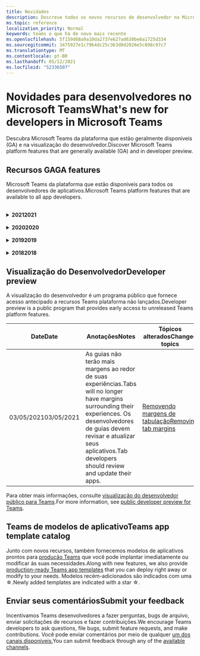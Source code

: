 ```yaml
---
title: Novidades
description: Descreve todos os novos recursos de desenvolvedor no Microsoft Teams
ms.topic: reference
localization_priority: Normal
keywords: teams o que há de novo mais recente
ms.openlocfilehash: 5f159d68a9a10da2737e627ad630be6a1725d334
ms.sourcegitcommit: 3475927e1c7964dc25c363d0d2026e5c898c97c7
ms.translationtype: MT
ms.contentlocale: pt-BR
ms.lasthandoff: 05/12/2021
ms.locfileid: "52336507"
---
```

# <a name="whats-new-for-developers-in-microsoft-teams"></a><span data-ttu-id="2d6ee-104">Novidades para desenvolvedores no Microsoft Teams</span><span class="sxs-lookup"><span data-stu-id="2d6ee-104">What's new for developers in Microsoft Teams</span></span>

<span data-ttu-id="2d6ee-105">Descubra Microsoft Teams da plataforma que estão geralmente disponíveis (GA) e na visualização do desenvolvedor.</span><span class="sxs-lookup"><span data-stu-id="2d6ee-105">Discover Microsoft Teams platform features that are generally available (GA) and in developer preview.</span></span>

## <a name="ga-features"></a><span data-ttu-id="2d6ee-106">Recursos GA</span><span class="sxs-lookup"><span data-stu-id="2d6ee-106">GA features</span></span>

<span data-ttu-id="2d6ee-107">Microsoft Teams da plataforma que estão disponíveis para todos os desenvolvedores de aplicativos.</span><span class="sxs-lookup"><span data-stu-id="2d6ee-107">Microsoft Teams platform features that are available to all app developers.</span></span>

<br>

<details>

<summary><span data-ttu-id="2d6ee-108"><b>2021</b></span><span class="sxs-lookup"><span data-stu-id="2d6ee-108"><b>2021</b></span></span></summary>

| <span data-ttu-id="2d6ee-109">**Date**</span><span class="sxs-lookup"><span data-stu-id="2d6ee-109">**Date**</span></span> | <span data-ttu-id="2d6ee-110">**Anotações**</span><span class="sxs-lookup"><span data-stu-id="2d6ee-110">**Notes**</span></span> | <span data-ttu-id="2d6ee-111">**Tópicos alterados**</span><span class="sxs-lookup"><span data-stu-id="2d6ee-111">**Changed topics**</span></span> |
| -------- | --------- | ------------------ |
|<span data-ttu-id="2d6ee-112">05/10/2021</span><span class="sxs-lookup"><span data-stu-id="2d6ee-112">05/10/2021</span></span>| <span data-ttu-id="2d6ee-113">O manifesto v1.10 é lançado.</span><span class="sxs-lookup"><span data-stu-id="2d6ee-113">Manifest v1.10 is released.</span></span>|[<span data-ttu-id="2d6ee-114">Esquema de manifesto</span><span class="sxs-lookup"><span data-stu-id="2d6ee-114">Manifest schema</span></span>](resources/schema/manifest-schema.md) |
|<span data-ttu-id="2d6ee-115">05/10/2021</span><span class="sxs-lookup"><span data-stu-id="2d6ee-115">05/10/2021</span></span>| <span data-ttu-id="2d6ee-116">Recurso de personalização de aplicativos.</span><span class="sxs-lookup"><span data-stu-id="2d6ee-116">App customization feature.</span></span>| [<span data-ttu-id="2d6ee-117">Projetando seu Microsoft Teams aplicativo</span><span class="sxs-lookup"><span data-stu-id="2d6ee-117">Designing your Microsoft Teams app</span></span>](~/concepts/design/design-teams-app-overview.md#app-customization) |
|<span data-ttu-id="2d6ee-118">05/07/2021</span><span class="sxs-lookup"><span data-stu-id="2d6ee-118">05/07/2021</span></span>| <span data-ttu-id="2d6ee-119">Links profundos para chamadas de áudio e vídeo no chat.</span><span class="sxs-lookup"><span data-stu-id="2d6ee-119">Deep links for audio and video calls in chat.</span></span> |[<span data-ttu-id="2d6ee-120">Links profundos</span><span class="sxs-lookup"><span data-stu-id="2d6ee-120">Deep links</span></span>](concepts/build-and-test/deep-links.md#deep-linking-to-an-audio-or-audio-video-call) |
|<span data-ttu-id="2d6ee-121">04/30/2021</span><span class="sxs-lookup"><span data-stu-id="2d6ee-121">04/30/2021</span></span>|<span data-ttu-id="2d6ee-122">Novas diretrizes sobre como publicar aplicativos no Teams store.</span><span class="sxs-lookup"><span data-stu-id="2d6ee-122">New guidance on how to publish apps to the Teams store.</span></span>|<span data-ttu-id="2d6ee-123">[Publique seu aplicativo no Teams,](concepts/deploy-and-publish/appsource/publish.md)Teams [de validação da loja](concepts/deploy-and-publish/appsource/prepare/teams-store-validation-guidelines.md)</span><span class="sxs-lookup"><span data-stu-id="2d6ee-123">[Publish your app to the Teams store](concepts/deploy-and-publish/appsource/publish.md), [Teams store validation guidelines](concepts/deploy-and-publish/appsource/prepare/teams-store-validation-guidelines.md)</span></span> |
|<span data-ttu-id="2d6ee-124">04/29/2021</span><span class="sxs-lookup"><span data-stu-id="2d6ee-124">04/29/2021</span></span> | <span data-ttu-id="2d6ee-125">Novo: Ações universais para cartões adaptáveis.</span><span class="sxs-lookup"><span data-stu-id="2d6ee-125">New: Universal Actions for Adaptive Cards.</span></span> | [<span data-ttu-id="2d6ee-126">Ações Universais para Cartões Adaptáveis</span><span class="sxs-lookup"><span data-stu-id="2d6ee-126">Universal Actions for Adaptive Cards</span></span>](task-modules-and-cards/cards/universal-actions-for-adaptive-cards/overview.md) |
|<span data-ttu-id="2d6ee-127">03/18/2021</span><span class="sxs-lookup"><span data-stu-id="2d6ee-127">03/18/2021</span></span>|<span data-ttu-id="2d6ee-128">Aviso: atualize para a versão 4.10 ou acima do SDK da Estrutura de Bots, conforme começamos com o processo de deprecação para `TeamsInfo.getMembers` e `TeamsInfo.GetMembersAsync` .</span><span class="sxs-lookup"><span data-stu-id="2d6ee-128">Notice: Update to version 4.10 or above of the Bot Framework SDK, as we've started with the deprecation process for `TeamsInfo.getMembers` and `TeamsInfo.GetMembersAsync`.</span></span> | [<span data-ttu-id="2d6ee-129">Alterações na API de bot para membros da Equipe/Chat</span><span class="sxs-lookup"><span data-stu-id="2d6ee-129">Bot API Changes for Team/Chat Members</span></span>](resources/team-chat-member-api-changes.md) |
|<span data-ttu-id="2d6ee-130">03/05/2021</span><span class="sxs-lookup"><span data-stu-id="2d6ee-130">03/05/2021</span></span>|<span data-ttu-id="2d6ee-131">Aviso: as guias não terão mais margens ao redor de suas experiências.</span><span class="sxs-lookup"><span data-stu-id="2d6ee-131">Notice: Tabs will no longer have margins surrounding their experiences.</span></span> <span data-ttu-id="2d6ee-132">Os desenvolvedores de guias devem revisar e atualizar seus aplicativos.</span><span class="sxs-lookup"><span data-stu-id="2d6ee-132">Tab developers should review and update their apps.</span></span> | [<span data-ttu-id="2d6ee-133">Removendo margens de tabulação</span><span class="sxs-lookup"><span data-stu-id="2d6ee-133">Removing tab margins</span></span>](resources/removing-tab-margins.md) |
|<span data-ttu-id="2d6ee-134">03/05/2021</span><span class="sxs-lookup"><span data-stu-id="2d6ee-134">03/05/2021</span></span>|<span data-ttu-id="2d6ee-135">O escopo de instalação padrão e a funcionalidade de grupo estão na visualização do desenvolvedor.</span><span class="sxs-lookup"><span data-stu-id="2d6ee-135">Default install scope and group capability is in developer preview.</span></span>| [<span data-ttu-id="2d6ee-136">Escopo de instalação padrão e funcionalidade de grupo</span><span class="sxs-lookup"><span data-stu-id="2d6ee-136">Default install scope and group capability</span></span>](concepts/deploy-and-publish/add-default-install-scope.md) |
|<span data-ttu-id="2d6ee-137">03/05/2021</span><span class="sxs-lookup"><span data-stu-id="2d6ee-137">03/05/2021</span></span>|<span data-ttu-id="2d6ee-138">Reordenar guias de aplicativo pessoal</span><span class="sxs-lookup"><span data-stu-id="2d6ee-138">Reorder personal app tabs</span></span>|[<span data-ttu-id="2d6ee-139">Reordenar a guia de chat em aplicativos pessoais</span><span class="sxs-lookup"><span data-stu-id="2d6ee-139">Reorder the chat tab in personal apps</span></span>](tabs/how-to/create-tab-pages/content-page.md#reorder-static-personal-tabs)|
|<span data-ttu-id="2d6ee-140">03/04/2021</span><span class="sxs-lookup"><span data-stu-id="2d6ee-140">03/04/2021</span></span>|<span data-ttu-id="2d6ee-141">Mascaramento de informações em cartões adaptáveis.</span><span class="sxs-lookup"><span data-stu-id="2d6ee-141">Information masking in Adaptive cards.</span></span>| [<span data-ttu-id="2d6ee-142">Mascaramento de informações em cartões adaptáveis</span><span class="sxs-lookup"><span data-stu-id="2d6ee-142">Information masking in Adaptive cards</span></span>](task-modules-and-cards/cards/cards-format.md#information-masking-in-adaptive-cards) |
|<span data-ttu-id="2d6ee-143">02/19/2021</span><span class="sxs-lookup"><span data-stu-id="2d6ee-143">02/19/2021</span></span>|<span data-ttu-id="2d6ee-144">Recursos de localização adicionados.</span><span class="sxs-lookup"><span data-stu-id="2d6ee-144">Added location capabilities.</span></span> <br/> <span data-ttu-id="2d6ee-145">As informações de recursos de localização são adicionadas na visão geral dos recursos do dispositivo, permissões de dispositivo nativas, integração de recursos de mídia e arquivos de recursos de QR ou scanner de código de barras.</span><span class="sxs-lookup"><span data-stu-id="2d6ee-145">Location capabilities information is added in the device capabilities overview, native device permissions, integrate media capabilities and QR or barcode scanner capability files.</span></span>|<span data-ttu-id="2d6ee-146">[Visão](concepts/device-capabilities/device-capabilities-overview.md)geral , [Solicitar permissões de dispositivo,](concepts/device-capabilities/native-device-permissions.md) [Integrar](concepts/device-capabilities/mobile-camera-image-permissions.md)recursos de mídia, [Integrar a QR](concepts/device-capabilities/qr-barcode-scanner-capability.md)ou o recurso de scanner de código de barras, [Integrar recursos de localização](concepts/device-capabilities/location-capability.md)</span><span class="sxs-lookup"><span data-stu-id="2d6ee-146">[Overview](concepts/device-capabilities/device-capabilities-overview.md), [Request device permissions](concepts/device-capabilities/native-device-permissions.md), [Integrate media capabilities](concepts/device-capabilities/mobile-camera-image-permissions.md), [Integrate QR or barcode scanner capability](concepts/device-capabilities/qr-barcode-scanner-capability.md), [Integrate location capabilities](concepts/device-capabilities/location-capability.md)</span></span> |
|<span data-ttu-id="2d6ee-147">02/18/2021</span><span class="sxs-lookup"><span data-stu-id="2d6ee-147">02/18/2021</span></span>|<span data-ttu-id="2d6ee-148">Adicionado o recurso de QR ou scanner de código de barras.</span><span class="sxs-lookup"><span data-stu-id="2d6ee-148">Added QR or barcode scanner capability.</span></span> <br/> <span data-ttu-id="2d6ee-149">As informações de recurso de QR ou scanner de código de barras são adicionadas na visão geral dos recursos do dispositivo, permissões de dispositivo nativas e arquivos de recursos de mídia de integração.</span><span class="sxs-lookup"><span data-stu-id="2d6ee-149">QR or barcode scanner  capability information is added in the device capabilities overview, native device permissions and integrate media capabilities files.</span></span>|<span data-ttu-id="2d6ee-150">[Visão](concepts/device-capabilities/device-capabilities-overview.md)geral , [Solicitar permissões de dispositivo,](concepts/device-capabilities/native-device-permissions.md) [Integrar recursos de mídia,](concepts/device-capabilities/mobile-camera-image-permissions.md) [Integrar a QR ou o](concepts/device-capabilities/qr-barcode-scanner-capability.md) recurso de scanner de código de barras</span><span class="sxs-lookup"><span data-stu-id="2d6ee-150">[Overview](concepts/device-capabilities/device-capabilities-overview.md), [Request device permissions](concepts/device-capabilities/native-device-permissions.md), [Integrate media capabilities](concepts/device-capabilities/mobile-camera-image-permissions.md), [Integrate QR or barcode scanner capability](concepts/device-capabilities/qr-barcode-scanner-capability.md)</span></span> |
|<span data-ttu-id="2d6ee-151">02/09/2021</span><span class="sxs-lookup"><span data-stu-id="2d6ee-151">02/09/2021</span></span>|<span data-ttu-id="2d6ee-152">Visão geral dos recursos do dispositivo adicionado.</span><span class="sxs-lookup"><span data-stu-id="2d6ee-152">Added device capabilities overview.</span></span> <br/> <span data-ttu-id="2d6ee-153">As informações de funcionalidade do microfone são adicionadas às permissões do dispositivo nativo e integram arquivos de recursos de mídia.</span><span class="sxs-lookup"><span data-stu-id="2d6ee-153">Microphone capability information is added in the native device permissions and integrate media capabilities files.</span></span>|<span data-ttu-id="2d6ee-154">[Visão](concepts/device-capabilities/device-capabilities-overview.md)geral , [Solicitar permissões de dispositivo,](concepts/device-capabilities/native-device-permissions.md) [Integrar recursos de mídia](concepts/device-capabilities/mobile-camera-image-permissions.md)</span><span class="sxs-lookup"><span data-stu-id="2d6ee-154">[Overview](concepts/device-capabilities/device-capabilities-overview.md), [Request device permissions](concepts/device-capabilities/native-device-permissions.md), [Integrate media capabilities](concepts/device-capabilities/mobile-camera-image-permissions.md)</span></span>|

<br>

</details>

<br>

<details>
  
<summary><span data-ttu-id="2d6ee-155"><b>2020</b></span><span class="sxs-lookup"><span data-stu-id="2d6ee-155"><b>2020</b></span></span></summary>

| <span data-ttu-id="2d6ee-156">**Date**</span><span class="sxs-lookup"><span data-stu-id="2d6ee-156">**Date**</span></span> | <span data-ttu-id="2d6ee-157">**Anotações**</span><span class="sxs-lookup"><span data-stu-id="2d6ee-157">**Notes**</span></span> | <span data-ttu-id="2d6ee-158">**Tópicos alterados**</span><span class="sxs-lookup"><span data-stu-id="2d6ee-158">**Changed topics**</span></span> |
| -------- | --------- | ------------------ |
|<span data-ttu-id="2d6ee-159">11/30/2020</span><span class="sxs-lookup"><span data-stu-id="2d6ee-159">11/30/2020</span></span>|<span data-ttu-id="2d6ee-160">Integração da plataforma de identidade com Teams Toolkit e Visual Studio Code para guias</span><span class="sxs-lookup"><span data-stu-id="2d6ee-160">Identity platform integration with Teams Toolkit and Visual Studio Code for tabs</span></span>|[<span data-ttu-id="2d6ee-161">Autenticação de login único com Teams Toolkit e Visual Studio Code para guias</span><span class="sxs-lookup"><span data-stu-id="2d6ee-161">Single sign-on authentication with Teams Toolkit and Visual Studio Code for tabs</span></span>](toolkit/visual-studio-code-tab-sso.md)|
|<span data-ttu-id="2d6ee-162">11/16/2020</span><span class="sxs-lookup"><span data-stu-id="2d6ee-162">11/16/2020</span></span>|<span data-ttu-id="2d6ee-163">Teams manifesto do aplicativo atualizado para a versão 1.8</span><span class="sxs-lookup"><span data-stu-id="2d6ee-163">Teams app manifest updated to version 1.8</span></span>|[<span data-ttu-id="2d6ee-164">Referência: esquema de manifesto para Microsoft Teams</span><span class="sxs-lookup"><span data-stu-id="2d6ee-164">Reference: Manifest schema for Microsoft Teams</span></span>](resources/schema/manifest-schema.md)|
|<span data-ttu-id="2d6ee-165">11/10/2020</span><span class="sxs-lookup"><span data-stu-id="2d6ee-165">11/10/2020</span></span>|<span data-ttu-id="2d6ee-166">Teams de design de bot</span><span class="sxs-lookup"><span data-stu-id="2d6ee-166">Teams bot design guidelines</span></span>|[<span data-ttu-id="2d6ee-167">Diretrizes de design de bot</span><span class="sxs-lookup"><span data-stu-id="2d6ee-167">Bot design guidelines</span></span>](bots/design/bots.md)|
|<span data-ttu-id="2d6ee-168">09/30/2020</span><span class="sxs-lookup"><span data-stu-id="2d6ee-168">09/30/2020</span></span>|<span data-ttu-id="2d6ee-169">Agora há suporte para o envio e recebimento de arquivos para bots em dispositivos móveis.</span><span class="sxs-lookup"><span data-stu-id="2d6ee-169">Sending and receiving files to bots on mobile devices is now supported.</span></span>|[<span data-ttu-id="2d6ee-170">Enviar e receber arquivos por meio de seu bot</span><span class="sxs-lookup"><span data-stu-id="2d6ee-170">Send and receive files through your bot</span></span>](resources/bot-v3/bots-files.md)|
|<span data-ttu-id="2d6ee-171">09/22/2020</span><span class="sxs-lookup"><span data-stu-id="2d6ee-171">09/22/2020</span></span>|<span data-ttu-id="2d6ee-172">Novas informações para começar a Teams desenvolvimento.</span><span class="sxs-lookup"><span data-stu-id="2d6ee-172">New information for getting started with Teams development.</span></span>|[<span data-ttu-id="2d6ee-173">Criar sua primeira visão geral Teams aplicativo</span><span class="sxs-lookup"><span data-stu-id="2d6ee-173">Build your first Teams app overview</span></span>](build-your-first-app/build-first-app-overview.md)|
|<span data-ttu-id="2d6ee-174">09/18/2020</span><span class="sxs-lookup"><span data-stu-id="2d6ee-174">09/18/2020</span></span>|<span data-ttu-id="2d6ee-175">Suporte para aplicativos de Teams de reunião (Visualização de Versão).</span><span class="sxs-lookup"><span data-stu-id="2d6ee-175">Support for in-meeting Teams apps (Release Preview).</span></span>|<span data-ttu-id="2d6ee-176">[Criar aplicativos para Teams reuniões e](apps-in-teams-meetings/create-apps-for-teams-meetings.md) [aplicativos em Teams reuniões](apps-in-teams-meetings/teams-apps-in-meetings.md)</span><span class="sxs-lookup"><span data-stu-id="2d6ee-176">[Create apps for Teams meetings](apps-in-teams-meetings/create-apps-for-teams-meetings.md) and [Apps in Teams meetings](apps-in-teams-meetings/teams-apps-in-meetings.md)</span></span>|
|<span data-ttu-id="2d6ee-177">08/19/2020</span><span class="sxs-lookup"><span data-stu-id="2d6ee-177">08/19/2020</span></span>|<span data-ttu-id="2d6ee-178">Importe Teams mensagens com o Microsoft Graph.</span><span class="sxs-lookup"><span data-stu-id="2d6ee-178">Import Teams messages with Microsoft Graph.</span></span>|[<span data-ttu-id="2d6ee-179">Importar mensagens de plataforma de terceiros para o Teams usando o Microsoft Graph</span><span class="sxs-lookup"><span data-stu-id="2d6ee-179">Import third-party platform messages to Teams using Microsoft Graph</span></span>](graph-api/import-messages/import-external-messages-to-teams.md)
| <span data-ttu-id="2d6ee-180">08/12/2020</span><span class="sxs-lookup"><span data-stu-id="2d6ee-180">08/12/2020</span></span> |<span data-ttu-id="2d6ee-181">Suporte a Cartões Adaptáveis no webhook de entrada movido para GA.</span><span class="sxs-lookup"><span data-stu-id="2d6ee-181">Adaptive Cards support in incoming webhook moved to GA.</span></span>|[<span data-ttu-id="2d6ee-182">Envie cartões adaptáveis usando um webhook de entrada</span><span class="sxs-lookup"><span data-stu-id="2d6ee-182">Send adaptive cards using an incoming webhook</span></span>](~/webhooks-and-connectors/how-to/connectors-using.md#send-adaptive-cards-using-an-incoming-webhook) |
|<span data-ttu-id="2d6ee-183">08/10/2020</span><span class="sxs-lookup"><span data-stu-id="2d6ee-183">08/10/2020</span></span>|<span data-ttu-id="2d6ee-184">Começar a criar Teams aplicativos com o Visual Studio Toolkit.</span><span class="sxs-lookup"><span data-stu-id="2d6ee-184">Get started building Teams apps with the Visual Studio Toolkit.</span></span>|[<span data-ttu-id="2d6ee-185">Criar aplicativos com o Microsoft Teams Toolkit e Visual Studio Code</span><span class="sxs-lookup"><span data-stu-id="2d6ee-185">Build apps with the Microsoft Teams Toolkit and Visual Studio Code</span></span>](toolkit/visual-studio-overview.md) |
|<span data-ttu-id="2d6ee-186">08/06/2020</span><span class="sxs-lookup"><span data-stu-id="2d6ee-186">08/06/2020</span></span>|<span data-ttu-id="2d6ee-187">Suporte para autenticação SSO de guias.</span><span class="sxs-lookup"><span data-stu-id="2d6ee-187">Support for Tabs SSO authentication.</span></span>|[<span data-ttu-id="2d6ee-188">Desenvolver uma guia de Microsoft Teams SSO</span><span class="sxs-lookup"><span data-stu-id="2d6ee-188">Develop an SSO Microsoft Teams Tab</span></span>](tabs/how-to/authentication/auth-aad-sso.md#develop-an-sso-microsoft-teams-tab) |
|<span data-ttu-id="2d6ee-189">07/27/2020</span><span class="sxs-lookup"><span data-stu-id="2d6ee-189">07/27/2020</span></span> | <span data-ttu-id="2d6ee-190">Graph bots e mensagens proativos (Visualização Pública).</span><span class="sxs-lookup"><span data-stu-id="2d6ee-190">Graph proactive bots and messages (Public Preview).</span></span>|[<span data-ttu-id="2d6ee-191">Habilitar a instalação proativa de bots e mensagens proativas Teams com o Microsoft Graph</span><span class="sxs-lookup"><span data-stu-id="2d6ee-191">Enable proactive bot installation and proactive messaging in Teams with Microsoft Graph</span></span>](graph-api/proactive-bots-and-messages/graph-proactive-bots-and-messages.md)|
| <span data-ttu-id="2d6ee-192">07/22/2020</span><span class="sxs-lookup"><span data-stu-id="2d6ee-192">07/22/2020</span></span> |<span data-ttu-id="2d6ee-193">Atualizações de funcionalidade de dispositivo móvel.</span><span class="sxs-lookup"><span data-stu-id="2d6ee-193">Mobile device capability updates.</span></span>|[<span data-ttu-id="2d6ee-194">Solicitar permissões de dispositivo para sua guia Microsoft Teams de usuário</span><span class="sxs-lookup"><span data-stu-id="2d6ee-194">Request device permissions for your Microsoft Teams tab</span></span>](concepts/device-capabilities/native-device-permissions.md) |
|<span data-ttu-id="2d6ee-195">07/20/2020</span><span class="sxs-lookup"><span data-stu-id="2d6ee-195">07/20/2020</span></span>|<span data-ttu-id="2d6ee-196">Teams App Validation Tool for AppSource submissions.</span><span class="sxs-lookup"><span data-stu-id="2d6ee-196">Teams App Validation Tool for AppSource submissions.</span></span>|[<span data-ttu-id="2d6ee-197">Teams Ferramenta de Validação de Aplicativos</span><span class="sxs-lookup"><span data-stu-id="2d6ee-197">Teams App Validation Tool</span></span>](concepts/deploy-and-publish/appsource/prepare/submission-checklist.md)
|<span data-ttu-id="2d6ee-198">07/15/2020</span><span class="sxs-lookup"><span data-stu-id="2d6ee-198">07/15/2020</span></span>|<span data-ttu-id="2d6ee-199">Crie um assistente virtual para Teams.</span><span class="sxs-lookup"><span data-stu-id="2d6ee-199">Create a virtual assistant for Teams.</span></span>|[<span data-ttu-id="2d6ee-200">Assistente Virtual para Microsoft Teams</span><span class="sxs-lookup"><span data-stu-id="2d6ee-200">Virtual Assistant for Microsoft Teams</span></span>](samples/virtual-assistant.md)|
|<span data-ttu-id="2d6ee-201">07/14/2020</span><span class="sxs-lookup"><span data-stu-id="2d6ee-201">07/14/2020</span></span>|<span data-ttu-id="2d6ee-202">Navegando em uma documentação de indicador de carregamento nativo.</span><span class="sxs-lookup"><span data-stu-id="2d6ee-202">Surfacing a native loading indicator documentation.</span></span>|[<span data-ttu-id="2d6ee-203">Mostrando um indicador de carregamento nativo</span><span class="sxs-lookup"><span data-stu-id="2d6ee-203">Showing a native loading indicator</span></span>](tabs/how-to/create-tab-pages/content-page.md#show-a-native-loading-indicator)
|<span data-ttu-id="2d6ee-204">07/01/2020</span><span class="sxs-lookup"><span data-stu-id="2d6ee-204">07/01/2020</span></span>|<span data-ttu-id="2d6ee-205">Começar a criar Teams aplicativos com o Visual Studio Code Toolkit.</span><span class="sxs-lookup"><span data-stu-id="2d6ee-205">Get started building Teams apps with the Visual Studio Code Toolkit.</span></span>|[<span data-ttu-id="2d6ee-206">Criar aplicativos com o Microsoft Teams Toolkit e Visual Studio Code</span><span class="sxs-lookup"><span data-stu-id="2d6ee-206">Build apps with the Microsoft Teams Toolkit and Visual Studio Code</span></span>](toolkit/visual-studio-code-overview.md) |
|<span data-ttu-id="2d6ee-207">07/01/2020</span><span class="sxs-lookup"><span data-stu-id="2d6ee-207">07/01/2020</span></span>|<span data-ttu-id="2d6ee-208">Login único para guias GA para clientes Teams web e desktop.</span><span class="sxs-lookup"><span data-stu-id="2d6ee-208">Single sign-on for tabs GA for Teams web and desktop clients.</span></span>|[<span data-ttu-id="2d6ee-209">Single Sign-On (SSO)</span><span class="sxs-lookup"><span data-stu-id="2d6ee-209">Single Sign-On (SSO)</span></span>](tabs/how-to/authentication/auth-aad-sso.md)|
|<span data-ttu-id="2d6ee-210">06/05/2020</span><span class="sxs-lookup"><span data-stu-id="2d6ee-210">06/05/2020</span></span>| <span data-ttu-id="2d6ee-211">Esquema de manifesto atualizado para a versão 1.7.</span><span class="sxs-lookup"><span data-stu-id="2d6ee-211">Manifest Schema updated to version 1.7.</span></span>| [<span data-ttu-id="2d6ee-212">Referência: esquema de manifesto para Microsoft Teams</span><span class="sxs-lookup"><span data-stu-id="2d6ee-212">Reference: Manifest schema for Microsoft Teams</span></span>](resources/schema/manifest-schema.md)|
|<span data-ttu-id="2d6ee-213">05/18/2020</span><span class="sxs-lookup"><span data-stu-id="2d6ee-213">05/18/2020</span></span>|<span data-ttu-id="2d6ee-214">Integre Power Virtual Agents com Teams.</span><span class="sxs-lookup"><span data-stu-id="2d6ee-214">Integrate Power Virtual Agents with Teams.</span></span>|[<span data-ttu-id="2d6ee-215">Integrar um Power Virtual Agents chatbot com Microsoft Teams</span><span class="sxs-lookup"><span data-stu-id="2d6ee-215">Integrate a Power Virtual Agents chatbot with Microsoft Teams</span></span>](bots/how-to/add-power-virtual-agents-bot-to-teams.md)|
|<span data-ttu-id="2d6ee-216">04/01/2020</span><span class="sxs-lookup"><span data-stu-id="2d6ee-216">04/01/2020</span></span>|<span data-ttu-id="2d6ee-217">Integrar sistemas WFM com o Conector de Turnos para Teams.</span><span class="sxs-lookup"><span data-stu-id="2d6ee-217">Integrate WFM systems with Shifts Connector for Teams.</span></span>|[<span data-ttu-id="2d6ee-218">Microsoft Teams Desloca conectores WFM</span><span class="sxs-lookup"><span data-stu-id="2d6ee-218">Microsoft Teams Shifts WFM connectors</span></span>](samples/shifts-wfm-connectors.md)
| <span data-ttu-id="2d6ee-219">03/24/2020</span><span class="sxs-lookup"><span data-stu-id="2d6ee-219">03/24/2020</span></span> | <span data-ttu-id="2d6ee-220">Adicionado suporte para recuperar um único membro de uma conversa e suporte adicional para recuperar membros pagedos.</span><span class="sxs-lookup"><span data-stu-id="2d6ee-220">Added support for retrieving a single member of a conversation, and additional support for retrieving paged members.</span></span> | [<span data-ttu-id="2d6ee-221">Obter o contexto do Teams para o seu bot</span><span class="sxs-lookup"><span data-stu-id="2d6ee-221">Get Teams context for your bot</span></span>](~/bots/how-to/get-teams-context.md) |

<br>

</details>

<br>

<details>
  
<summary><span data-ttu-id="2d6ee-222"><b>2019</b></span><span class="sxs-lookup"><span data-stu-id="2d6ee-222"><b>2019</b></span></span></summary>

| <span data-ttu-id="2d6ee-223">**Date**</span><span class="sxs-lookup"><span data-stu-id="2d6ee-223">**Date**</span></span> | <span data-ttu-id="2d6ee-224">**Anotações**</span><span class="sxs-lookup"><span data-stu-id="2d6ee-224">**Notes**</span></span> | <span data-ttu-id="2d6ee-225">**Tópicos alterados**</span><span class="sxs-lookup"><span data-stu-id="2d6ee-225">**Changed topics**</span></span> |
| -------- | --------- | ------------------ |
| <span data-ttu-id="2d6ee-226">12/26/2019</span><span class="sxs-lookup"><span data-stu-id="2d6ee-226">12/26/2019</span></span> | <span data-ttu-id="2d6ee-227">O parâmetro em cargas enviadas a um bot não é mais criptografado, permitindo que você use esse valor para construir `replyToId` links profundos para essas mensagens.</span><span class="sxs-lookup"><span data-stu-id="2d6ee-227">The `replyToId` parameter in payloads sent to a bot is no longer encrypted, allowing you to use this value to construct deeplinks to these messages.</span></span> <span data-ttu-id="2d6ee-228">As cargas de mensagens incluem os valores criptografados no parâmetro.</span><span class="sxs-lookup"><span data-stu-id="2d6ee-228">Message payloads include the encrypted values in the parameter.</span></span> <span data-ttu-id="2d6ee-229">`legacy.replyToId`.</span><span class="sxs-lookup"><span data-stu-id="2d6ee-229">`legacy.replyToId`.</span></span>  |
| <span data-ttu-id="2d6ee-230">11/05/2019</span><span class="sxs-lookup"><span data-stu-id="2d6ee-230">11/05/2019</span></span> | <span data-ttu-id="2d6ee-231">Login único usando o Teams JavaScript SDK.</span><span class="sxs-lookup"><span data-stu-id="2d6ee-231">Single sign-on using the Teams JavaScript SDK.</span></span> | [<span data-ttu-id="2d6ee-232">Logon único</span><span class="sxs-lookup"><span data-stu-id="2d6ee-232">Single sign-on</span></span>](tabs/how-to/authentication/auth-aad-sso.md) |
| <span data-ttu-id="2d6ee-233">10/31/2019</span><span class="sxs-lookup"><span data-stu-id="2d6ee-233">10/31/2019</span></span> | <span data-ttu-id="2d6ee-234">Bots de conversa e documentação de extensão de mensagens atualizada para refletir o SDK da Estrutura de Bots 4.6.</span><span class="sxs-lookup"><span data-stu-id="2d6ee-234">Conversational bots and messaging extension documentation updated to reflect the 4.6 Bot Framework SDK.</span></span> <span data-ttu-id="2d6ee-235">A documentação do SDK v3 está disponível na seção Recursos.</span><span class="sxs-lookup"><span data-stu-id="2d6ee-235">Documentation for the v3 SDK is available in the Resources section.</span></span> | <span data-ttu-id="2d6ee-236">Toda a documentação de bot e extensão de mensagens.</span><span class="sxs-lookup"><span data-stu-id="2d6ee-236">All bot and messaging extension documentation.</span></span> |
| <span data-ttu-id="2d6ee-237">10/31/2019</span><span class="sxs-lookup"><span data-stu-id="2d6ee-237">10/31/2019</span></span> | <span data-ttu-id="2d6ee-238">Nova estrutura de documentação e refatoria de artigos principais.</span><span class="sxs-lookup"><span data-stu-id="2d6ee-238">New documentation structure, and major article refactoring.</span></span> <span data-ttu-id="2d6ee-239">Informe quaisquer links mortos ou 404s criando um problema GitHub.</span><span class="sxs-lookup"><span data-stu-id="2d6ee-239">Please report any dead links or 404's by creating a GitHub Issue.</span></span> | <span data-ttu-id="2d6ee-240">Todos eles!</span><span class="sxs-lookup"><span data-stu-id="2d6ee-240">All of them!</span></span> |
| <span data-ttu-id="2d6ee-241">09/13/2019</span><span class="sxs-lookup"><span data-stu-id="2d6ee-241">09/13/2019</span></span> | <span data-ttu-id="2d6ee-242">O bot de solicitação é instalado a partir da extensão de mensagens baseada em ação.</span><span class="sxs-lookup"><span data-stu-id="2d6ee-242">Request bot is installed from action-based messaging extension.</span></span> | [<span data-ttu-id="2d6ee-243">Iniciar ações com extensões de mensagens</span><span class="sxs-lookup"><span data-stu-id="2d6ee-243">Initiate actions with messaging extensions</span></span>](resources/messaging-extension-v3/create-extensions.md#request-to-install-your-conversational-bot)
| <span data-ttu-id="2d6ee-244">08/28/2019</span><span class="sxs-lookup"><span data-stu-id="2d6ee-244">08/28/2019</span></span> | <span data-ttu-id="2d6ee-245">Suporte para canais privados em guias e conectores.</span><span class="sxs-lookup"><span data-stu-id="2d6ee-245">Support for private channels in tabs and Connectors.</span></span> | [<span data-ttu-id="2d6ee-246">Obtenha contexto para sua guia</span><span class="sxs-lookup"><span data-stu-id="2d6ee-246">Get context for your tab</span></span>](tabs/how-to/access-teams-context.md#retrieving-context-in-private-channels) |
| <span data-ttu-id="2d6ee-247">06/20/2019</span><span class="sxs-lookup"><span data-stu-id="2d6ee-247">06/20/2019</span></span> | <span data-ttu-id="2d6ee-248">Compartilhe um site externo, de um site externo, em um Teams canal.</span><span class="sxs-lookup"><span data-stu-id="2d6ee-248">Share an external website, from an external website, into a Teams channel.</span></span> | [<span data-ttu-id="2d6ee-249">Compartilhar com Teams</span><span class="sxs-lookup"><span data-stu-id="2d6ee-249">Share to Teams</span></span>](~/share-to-teams.md) |
| <span data-ttu-id="2d6ee-250">05/25/2019</span><span class="sxs-lookup"><span data-stu-id="2d6ee-250">05/25/2019</span></span> | <span data-ttu-id="2d6ee-251">Responder com a mensagem bot do módulo de tarefa.</span><span class="sxs-lookup"><span data-stu-id="2d6ee-251">Respond with bot message from task module.</span></span> | [<span data-ttu-id="2d6ee-252">Responder com mensagem bot do módulo de tarefa</span><span class="sxs-lookup"><span data-stu-id="2d6ee-252">Respond with bot message from task module</span></span>](resources/messaging-extension-v3/create-extensions.md#respond-with-an-adaptive-card-message-sent-from-a-bot) |
| <span data-ttu-id="2d6ee-253">05/25/2019</span><span class="sxs-lookup"><span data-stu-id="2d6ee-253">05/25/2019</span></span> | <span data-ttu-id="2d6ee-254">Bots em chats de grupo.</span><span class="sxs-lookup"><span data-stu-id="2d6ee-254">Bots in group chats.</span></span> | [<span data-ttu-id="2d6ee-255">Interagir com um bot no chat de grupo ou canal</span><span class="sxs-lookup"><span data-stu-id="2d6ee-255">Interact with a bot in group chat or channel</span></span>](~/concepts/bots/bot-conversations/bots-conv-channel.md) |
| <span data-ttu-id="2d6ee-256">05/20/2019</span><span class="sxs-lookup"><span data-stu-id="2d6ee-256">05/20/2019</span></span> | <span data-ttu-id="2d6ee-257">Localização do manifesto do aplicativo.</span><span class="sxs-lookup"><span data-stu-id="2d6ee-257">App manifest localization.</span></span> | [<span data-ttu-id="2d6ee-258">Localização de aplicativos</span><span class="sxs-lookup"><span data-stu-id="2d6ee-258">App localization</span></span>](~/publishing/apps-localization.md) |
| <span data-ttu-id="2d6ee-259">05/20/2019</span><span class="sxs-lookup"><span data-stu-id="2d6ee-259">05/20/2019</span></span> | <span data-ttu-id="2d6ee-260">Ações de mensagem.</span><span class="sxs-lookup"><span data-stu-id="2d6ee-260">Message actions.</span></span> | [<span data-ttu-id="2d6ee-261">Ações de mensagem</span><span class="sxs-lookup"><span data-stu-id="2d6ee-261">Message Actions</span></span>](resources/messaging-extension-v3/create-extensions.md#action-type-message-extensions) |
| <span data-ttu-id="2d6ee-262">05/20/2019</span><span class="sxs-lookup"><span data-stu-id="2d6ee-262">05/20/2019</span></span> | <span data-ttu-id="2d6ee-263">Link desfraldado (visualizações de URL personalizadas).</span><span class="sxs-lookup"><span data-stu-id="2d6ee-263">Link unfurling (custom URL previews).</span></span> | [<span data-ttu-id="2d6ee-264">Desenrolamento de link</span><span class="sxs-lookup"><span data-stu-id="2d6ee-264">Link unfurling</span></span>](messaging-extensions/how-to/link-unfurling.md)|
| <span data-ttu-id="2d6ee-265">05/06/2019</span><span class="sxs-lookup"><span data-stu-id="2d6ee-265">05/06/2019</span></span> | <span data-ttu-id="2d6ee-266">Programa de certificação de aplicativos para aplicativos da loja.</span><span class="sxs-lookup"><span data-stu-id="2d6ee-266">Application Certification program for store apps.</span></span> | [<span data-ttu-id="2d6ee-267">Certificação de Aplicativos</span><span class="sxs-lookup"><span data-stu-id="2d6ee-267">Application Certification</span></span>](~/concepts/deploy-and-publish/appsource/post-publish/overview.md#complete-microsoft-365-certification) |
| <span data-ttu-id="2d6ee-268">05/06/2019</span><span class="sxs-lookup"><span data-stu-id="2d6ee-268">05/06/2019</span></span> | <span data-ttu-id="2d6ee-269">Modelos de aplicativo agora estão disponíveis.</span><span class="sxs-lookup"><span data-stu-id="2d6ee-269">App Templates are now available.</span></span> | [<span data-ttu-id="2d6ee-270">Modelos de aplicativo</span><span class="sxs-lookup"><span data-stu-id="2d6ee-270">App Templates</span></span>](~/samples/app-templates.md) |
| <span data-ttu-id="2d6ee-271">04/23/2019</span><span class="sxs-lookup"><span data-stu-id="2d6ee-271">04/23/2019</span></span> | <span data-ttu-id="2d6ee-272">Extensões de Mensagens baseadas em ação agora estão disponíveis.</span><span class="sxs-lookup"><span data-stu-id="2d6ee-272">Action-based Messaging Extensions are now available.</span></span> | [<span data-ttu-id="2d6ee-273">Extensões de Mensagens baseadas em ação</span><span class="sxs-lookup"><span data-stu-id="2d6ee-273">Action-based Message Extensions</span></span>](~/concepts/messaging-extensions/create-extensions.md) |
| <span data-ttu-id="2d6ee-274">02/18/2019</span><span class="sxs-lookup"><span data-stu-id="2d6ee-274">02/18/2019</span></span> | <span data-ttu-id="2d6ee-275">A criação de links profundos para chat privado está fora da visualização do desenvolvedor e disponível.</span><span class="sxs-lookup"><span data-stu-id="2d6ee-275">Creating deep links to private chat is out of developer preview and available.</span></span> | [<span data-ttu-id="2d6ee-276">Vinculação profunda a um chat</span><span class="sxs-lookup"><span data-stu-id="2d6ee-276">Deep linking to a chat</span></span>](concepts/build-and-test/deep-links.md#deep-linking-to-a-chat) |
| <span data-ttu-id="2d6ee-277">01/23/2019</span><span class="sxs-lookup"><span data-stu-id="2d6ee-277">01/23/2019</span></span> | <span data-ttu-id="2d6ee-278">Surfacing SKU and licenceType information in the tab context.</span><span class="sxs-lookup"><span data-stu-id="2d6ee-278">Surfacing SKU and licenceType information in the tab context.</span></span> | [<span data-ttu-id="2d6ee-279">Contexto de tabulação</span><span class="sxs-lookup"><span data-stu-id="2d6ee-279">Tab Context</span></span>](~/concepts/tabs/tabs-context.md) |

<br>

</details>

<br>

<details>

<summary><span data-ttu-id="2d6ee-280"><b>2018</b></span><span class="sxs-lookup"><span data-stu-id="2d6ee-280"><b>2018</b></span></span></summary>

| <span data-ttu-id="2d6ee-281">**Date**</span><span class="sxs-lookup"><span data-stu-id="2d6ee-281">**Date**</span></span> | <span data-ttu-id="2d6ee-282">**Anotações**</span><span class="sxs-lookup"><span data-stu-id="2d6ee-282">**Notes**</span></span> | <span data-ttu-id="2d6ee-283">**Tópicos alterados**</span><span class="sxs-lookup"><span data-stu-id="2d6ee-283">**Changed topics**</span></span> |
| -------- | --------- | ------------------ |
| <span data-ttu-id="2d6ee-284">11/12/2018</span><span class="sxs-lookup"><span data-stu-id="2d6ee-284">11/12/2018</span></span> | <span data-ttu-id="2d6ee-285">As guias no chat em grupo agora estão disponíveis na versão lançada do Teams e foram movidas para fora da visualização do desenvolvedor.</span><span class="sxs-lookup"><span data-stu-id="2d6ee-285">Tabs in group chat is now available in the released version of Teams, and has been moved out of developer preview.</span></span> <span data-ttu-id="2d6ee-286">Como parte desse trabalho, a seção guias foi reformulada para maior clareza.</span><span class="sxs-lookup"><span data-stu-id="2d6ee-286">As part of this work, the tabs section has been reworked for clarity.</span></span>| [<span data-ttu-id="2d6ee-287">Guias configuráveis</span><span class="sxs-lookup"><span data-stu-id="2d6ee-287">Configurable tabs</span></span>](~/concepts/tabs/tabs-configurable.md) |
| <span data-ttu-id="2d6ee-288">11/11/2018</span><span class="sxs-lookup"><span data-stu-id="2d6ee-288">11/11/2018</span></span> | <span data-ttu-id="2d6ee-289">O início do Nó JS e do .NET/C# foi atualizado para usar o App Studio no Teams, e uma nova seção foi adicionada para hospedar aplicativos Teams baseados em nó no Azure.</span><span class="sxs-lookup"><span data-stu-id="2d6ee-289">Getting started for Node JS and for .NET/C# has been updated to use App Studio in Teams, and a new section has been added on hosting Node based Teams apps in Azure.</span></span> | <span data-ttu-id="2d6ee-290">Começar Microsoft Teams plataforma Microsoft Teams com [o C#/.NET](~/get-started/get-started-dotnet-app-studio.md)e o App Studio , Iniciar na plataforma Microsoft Teams com [o Node JS](~/get-started/get-started-nodejs-app-studio.md)e o App Studio, hospedar seu aplicativo node Teams no [Azure](~/get-started/get-started-nodejs-in-azure.md)</span><span class="sxs-lookup"><span data-stu-id="2d6ee-290">[Get started on the Microsoft Teams platform with C#/.NET and App Studio](~/get-started/get-started-dotnet-app-studio.md),  [Get started on the Microsoft Teams platform with Node JS and App Studio](~/get-started/get-started-nodejs-app-studio.md), [Host your Node Teams app in Azure](~/get-started/get-started-nodejs-in-azure.md)</span></span>|
| <span data-ttu-id="2d6ee-291">11/09/2018</span><span class="sxs-lookup"><span data-stu-id="2d6ee-291">11/09/2018</span></span> | <span data-ttu-id="2d6ee-292">Agora você pode criar links profundos para chats privados entre usuários.</span><span class="sxs-lookup"><span data-stu-id="2d6ee-292">You can now create deep links to private chats between users.</span></span> | [<span data-ttu-id="2d6ee-293">Vinculação profunda a um chat</span><span class="sxs-lookup"><span data-stu-id="2d6ee-293">Deep linking to a chat</span></span>](concepts/build-and-test/deep-links.md#deep-linking-to-a-chat) |
| <span data-ttu-id="2d6ee-294">11/08/2018</span><span class="sxs-lookup"><span data-stu-id="2d6ee-294">11/08/2018</span></span> | <span data-ttu-id="2d6ee-295">Estrutura do SharePoint 1.7 enviou e com ele um novo recurso para usar Microsoft Teams guia como uma web part Estrutura do SharePoint web part.</span><span class="sxs-lookup"><span data-stu-id="2d6ee-295">SharePoint Framework 1.7 has shipped and with it a new feature to use Microsoft Teams tab as a SharePoint Framework web part.</span></span> | [<span data-ttu-id="2d6ee-296">Guias no SharePoint</span><span class="sxs-lookup"><span data-stu-id="2d6ee-296">Tabs in SharePoint</span></span>](~/concepts/tabs/tabs-in-sharepoint.md) |
| <span data-ttu-id="2d6ee-297">11/05/2018</span><span class="sxs-lookup"><span data-stu-id="2d6ee-297">11/05/2018</span></span> | <span data-ttu-id="2d6ee-298">O **recurso de módulo de** tarefa foi lançado.</span><span class="sxs-lookup"><span data-stu-id="2d6ee-298">The **task module** feature was released.</span></span> <span data-ttu-id="2d6ee-299">Um módulo de tarefa permite que você crie experiências pop-up modais em seu aplicativo Teams, a partir de bots e guias.</span><span class="sxs-lookup"><span data-stu-id="2d6ee-299">A task module allows you to create modal popup experiences in your Teams application, from both bots and tabs.</span></span> <span data-ttu-id="2d6ee-300">Dentro do pop-up, você pode executar seu próprio código HTML/JavaScript personalizado, mostrar um widget baseado como um vídeo do YouTube ou do Microsoft Stream ou exibir um cartão `<iframe>` [Adaptável](/adaptive-cards/).</span><span class="sxs-lookup"><span data-stu-id="2d6ee-300">Inside the popup, you can run your own custom HTML/JavaScript code, show an `<iframe>`-based widget such as a YouTube or Microsoft Stream video, or display an [Adaptive card](/adaptive-cards/).</span></span> | <span data-ttu-id="2d6ee-301">[Visão geral do](~/concepts/task-modules/task-modules-overview.md)módulo de tarefas , [módulo de tarefa em guias](~/concepts/task-modules/task-modules-tabs.md), módulo de tarefa em  [bots](~/concepts/task-modules/task-modules-bots.md)</span><span class="sxs-lookup"><span data-stu-id="2d6ee-301">[Task module Overview](~/concepts/task-modules/task-modules-overview.md), [task module in tabs](~/concepts/task-modules/task-modules-tabs.md),  [task module in bots](~/concepts/task-modules/task-modules-bots.md)</span></span> |
| <span data-ttu-id="2d6ee-302">10/05/2018</span><span class="sxs-lookup"><span data-stu-id="2d6ee-302">10/05/2018</span></span> | <span data-ttu-id="2d6ee-303">As informações de formatação para cartões foram atualizadas e testadas nos clientes desktop, iOS e Android para Teams.</span><span class="sxs-lookup"><span data-stu-id="2d6ee-303">Formatting information for cards has been updated, and tested in the desktop, iOS and Android clients for Teams.</span></span> | <span data-ttu-id="2d6ee-304">[Cartões,](~/concepts/cards/cards.md) [formatação de cartão](~/concepts/cards/cards-format.md)</span><span class="sxs-lookup"><span data-stu-id="2d6ee-304">[Cards](~/concepts/cards/cards.md), [Card formatting](~/concepts/cards/cards-format.md)</span></span> |
| <span data-ttu-id="2d6ee-305">09/24/2018</span><span class="sxs-lookup"><span data-stu-id="2d6ee-305">09/24/2018</span></span> | <span data-ttu-id="2d6ee-306">As APIs de chamadas e reuniões online da Microsoft Graph foram lançadas para a versão beta, e Teams aplicativos agora podem interagir com os usuários de maneiras ricas usando voz e vídeo.</span><span class="sxs-lookup"><span data-stu-id="2d6ee-306">Calls and online meetings APIs for Microsoft Graph were released to beta, and Teams apps can now interact with users in rich ways using voice and video.</span></span> | <span data-ttu-id="2d6ee-307">[Bots de](~/concepts/calls-and-meetings/registering-calling-bot.md)chamadas e reuniões online, conceitos de mídia em tempo [real,](~/concepts/calls-and-meetings/real-time-media-concepts.md)Registro de um [bot](~/concepts/calls-and-meetings/registering-calling-bot.md)de chamada, [Depuração](~/concepts/calls-and-meetings/debugging-local-testing-calling-meeting-bots.md)e teste local, mídia hospedada por [aplicativo,](~/concepts/calls-and-meetings/requirements-considerations-application-hosted-media-bots.md)Manipulação de notificações de chamada [de entrada](~/concepts/calls-and-meetings/call-notifications.md)</span><span class="sxs-lookup"><span data-stu-id="2d6ee-307">[Calls and online meetings bots](~/concepts/calls-and-meetings/registering-calling-bot.md), [Real-time media concepts](~/concepts/calls-and-meetings/real-time-media-concepts.md), [Registering a calling bot](~/concepts/calls-and-meetings/registering-calling-bot.md), [Debugging and local testing](~/concepts/calls-and-meetings/debugging-local-testing-calling-meeting-bots.md), [Application-hosted media](~/concepts/calls-and-meetings/requirements-considerations-application-hosted-media-bots.md), [Handling incoming call notifications](~/concepts/calls-and-meetings/call-notifications.md)</span></span> |
| <span data-ttu-id="2d6ee-308">09/11/2018</span><span class="sxs-lookup"><span data-stu-id="2d6ee-308">09/11/2018</span></span> | <span data-ttu-id="2d6ee-309">As páginas de configuração de tabulação agora são significativamente mais altas.</span><span class="sxs-lookup"><span data-stu-id="2d6ee-309">Tab configuration pages are now significantly taller.</span></span> | [<span data-ttu-id="2d6ee-310">Design de tabulação</span><span class="sxs-lookup"><span data-stu-id="2d6ee-310">Tab Design</span></span>](tabs/design/tabs.md) |
| <span data-ttu-id="2d6ee-311">08/15/2018</span><span class="sxs-lookup"><span data-stu-id="2d6ee-311">08/15/2018</span></span> | <span data-ttu-id="2d6ee-312">Cartões adaptáveis agora são suportados em Teams.</span><span class="sxs-lookup"><span data-stu-id="2d6ee-312">Adaptive cards are now supported in Teams.</span></span>|[<span data-ttu-id="2d6ee-313">Ações de cartão adaptáveis em Teams</span><span class="sxs-lookup"><span data-stu-id="2d6ee-313">Adaptive card actions in Teams</span></span>](task-modules-and-cards/cards/cards-reference.md#adaptive-card) |
| <span data-ttu-id="2d6ee-314">08/10/2018</span><span class="sxs-lookup"><span data-stu-id="2d6ee-314">08/10/2018</span></span> | <span data-ttu-id="2d6ee-315">Suporte para cliente para DevTools.</span><span class="sxs-lookup"><span data-stu-id="2d6ee-315">Client support for DevTools.</span></span>| [<span data-ttu-id="2d6ee-316">DevTools para o cliente Microsoft Teams desktop</span><span class="sxs-lookup"><span data-stu-id="2d6ee-316">DevTools for the Microsoft Teams Desktop Client</span></span>](~/resources/dev-preview/developer-preview-tools.md)|
| <span data-ttu-id="2d6ee-317">08/08/2018</span><span class="sxs-lookup"><span data-stu-id="2d6ee-317">08/08/2018</span></span> | <span data-ttu-id="2d6ee-318">As extensões de mensagens agora suportam vários comandos.</span><span class="sxs-lookup"><span data-stu-id="2d6ee-318">Messaging extensions now supports multiple commands.</span></span> <span data-ttu-id="2d6ee-319">Esse recurso foi lançado no Developer Preview e agora é lançado para todos os usuários.</span><span class="sxs-lookup"><span data-stu-id="2d6ee-319">This feature has been in Developer Preview, and is now released to all users.</span></span>| [<span data-ttu-id="2d6ee-320">composeExtensions.commands</span><span class="sxs-lookup"><span data-stu-id="2d6ee-320">composeExtensions.commands</span></span>](~/resources/schema/manifest-schema.md#composeextensionscommands)|
| <span data-ttu-id="2d6ee-321">08/07/2018</span><span class="sxs-lookup"><span data-stu-id="2d6ee-321">08/07/2018</span></span> | <span data-ttu-id="2d6ee-322">A configuração em linha agora é suportada em Conectores.</span><span class="sxs-lookup"><span data-stu-id="2d6ee-322">Inline configuration is now supported in Connectors.</span></span> <span data-ttu-id="2d6ee-323">A documentação conectores também foi revisada e expandida para maior clareza.</span><span class="sxs-lookup"><span data-stu-id="2d6ee-323">The Connectors documentation has also been revised and expanded for clarity.</span></span>| [<span data-ttu-id="2d6ee-324">Conectores</span><span class="sxs-lookup"><span data-stu-id="2d6ee-324">Connectors</span></span>](~/concepts/connectors/connectors.md)|
| <span data-ttu-id="2d6ee-325">08/06/2018</span><span class="sxs-lookup"><span data-stu-id="2d6ee-325">08/06/2018</span></span> | <span data-ttu-id="2d6ee-326">Seu bot agora pode enviar e receber arquivos.</span><span class="sxs-lookup"><span data-stu-id="2d6ee-326">Your bot can now send and receive files.</span></span>| [<span data-ttu-id="2d6ee-327">Enviar e receber arquivos por meio de seu bot</span><span class="sxs-lookup"><span data-stu-id="2d6ee-327">Send and receive files through your bot</span></span>](~/bots/how-to/bots-filesv4.md)|
| <span data-ttu-id="2d6ee-328">07/23/2018</span><span class="sxs-lookup"><span data-stu-id="2d6ee-328">07/23/2018</span></span> | <span data-ttu-id="2d6ee-329">Informações sobre a re-certificação de aplicativos foram adicionadas à seção Publicação.</span><span class="sxs-lookup"><span data-stu-id="2d6ee-329">Information about app re-certification has been added to the Publishing section.</span></span> |[<span data-ttu-id="2d6ee-330">Permissões de manifesto</span><span class="sxs-lookup"><span data-stu-id="2d6ee-330">Manifest permissions</span></span>](resources/schema/manifest-schema.md#permissions)|
| <span data-ttu-id="2d6ee-331">07/16/2018</span><span class="sxs-lookup"><span data-stu-id="2d6ee-331">07/16/2018</span></span> | <span data-ttu-id="2d6ee-332">Mais espaço foi alocado para a página de configuração de tabulação.</span><span class="sxs-lookup"><span data-stu-id="2d6ee-332">More space has been allocated to the tab configuration page.</span></span> | [<span data-ttu-id="2d6ee-333">A página de configuração de tabulação é significativamente mais alta</span><span class="sxs-lookup"><span data-stu-id="2d6ee-333">The tab configuration page is significantly taller</span></span>](tabs/design/tabs.md)|
| <span data-ttu-id="2d6ee-334">07/12/2018</span><span class="sxs-lookup"><span data-stu-id="2d6ee-334">07/12/2018</span></span> | <span data-ttu-id="2d6ee-335">Informações sobre o acesso de convidados.</span><span class="sxs-lookup"><span data-stu-id="2d6ee-335">Information on guest access.</span></span> | [<span data-ttu-id="2d6ee-336">Acesso para convidado no Microsoft Teams</span><span class="sxs-lookup"><span data-stu-id="2d6ee-336">Guest access in Microsoft Teams</span></span>](/microsoftteams/guest-access#guest-access-overview)|
| <span data-ttu-id="2d6ee-337">06/07/2018</span><span class="sxs-lookup"><span data-stu-id="2d6ee-337">06/07/2018</span></span> | <span data-ttu-id="2d6ee-338">Foram adicionadas informações Microsoft Teams catálogo de aplicativos de locatários.</span><span class="sxs-lookup"><span data-stu-id="2d6ee-338">Information for the Microsoft Teams Tenant App Catalog has been added.</span></span> | [<span data-ttu-id="2d6ee-339">Publicar seu Microsoft Teams app</span><span class="sxs-lookup"><span data-stu-id="2d6ee-339">Publish your Microsoft Teams app</span></span>](~/publishing/apps-publish.md)|
| <span data-ttu-id="2d6ee-340">05/29/2018</span><span class="sxs-lookup"><span data-stu-id="2d6ee-340">05/29/2018</span></span> | <span data-ttu-id="2d6ee-341">Os cartões adaptáveis são suportados em Teams.</span><span class="sxs-lookup"><span data-stu-id="2d6ee-341">Adaptive cards are supported in Teams.</span></span> | [<span data-ttu-id="2d6ee-342">Ações de cartão adaptáveis em Teams</span><span class="sxs-lookup"><span data-stu-id="2d6ee-342">Adaptive card actions in Teams</span></span>](task-modules-and-cards/cards/cards-reference.md) |
| <span data-ttu-id="2d6ee-343">04/17/2018</span><span class="sxs-lookup"><span data-stu-id="2d6ee-343">04/17/2018</span></span> | <span data-ttu-id="2d6ee-344">replyToID foi adicionado à carga para as `Invoke` ações `MessageBack` de cartão e.</span><span class="sxs-lookup"><span data-stu-id="2d6ee-344">replyToID has been added to the payload for the `Invoke` and `MessageBack` card actions.</span></span> <span data-ttu-id="2d6ee-345">Isso é especialmente útil se você precisar atualizar a mensagem de onde a ação do cartão veio.</span><span class="sxs-lookup"><span data-stu-id="2d6ee-345">This is especially useful if you need to update the message that the card action came from.</span></span> | [<span data-ttu-id="2d6ee-346">Ações de cartão</span><span class="sxs-lookup"><span data-stu-id="2d6ee-346">Card actions</span></span>](~/concepts/cards/cards-actions.md)|
| <span data-ttu-id="2d6ee-347">04/12/2018</span><span class="sxs-lookup"><span data-stu-id="2d6ee-347">04/12/2018</span></span> | <span data-ttu-id="2d6ee-348">Este tópico foi adicionado para acompanhar as alterações na interface Teams de programação e neste conjunto de documentação.</span><span class="sxs-lookup"><span data-stu-id="2d6ee-348">Added this topic to track changes to the Teams programming interface and this documentation set.</span></span> | [<span data-ttu-id="2d6ee-349">Novidades</span><span class="sxs-lookup"><span data-stu-id="2d6ee-349">What's new</span></span>](~/whats-new.md)|
| <span data-ttu-id="2d6ee-350">04/10/2018</span><span class="sxs-lookup"><span data-stu-id="2d6ee-350">04/10/2018</span></span> | <span data-ttu-id="2d6ee-351">As URLs de autenticação alteradas para usar consistentemente a ID do locatário no caminho.</span><span class="sxs-lookup"><span data-stu-id="2d6ee-351">Changed authentication URLs to consistently use the tenant ID in the path.</span></span> | <span data-ttu-id="2d6ee-352">[Fluxo de autenticação para guias,](~/concepts/authentication/auth-flow-tab.md) [autenticação de guia AAD](~/concepts/authentication/auth-tab-AAD.md)</span><span class="sxs-lookup"><span data-stu-id="2d6ee-352">[Authentication flow for Tabs](~/concepts/authentication/auth-flow-tab.md), [AAD Tab authentication](~/concepts/authentication/auth-tab-AAD.md)</span></span>|
| <span data-ttu-id="2d6ee-353">04/06/2018</span><span class="sxs-lookup"><span data-stu-id="2d6ee-353">04/06/2018</span></span> | <span data-ttu-id="2d6ee-354">Foram adicionadas diretrizes de design para usar a Caixa de Comando.</span><span class="sxs-lookup"><span data-stu-id="2d6ee-354">Added design guidelines for using the Command Box.</span></span> |[<span data-ttu-id="2d6ee-355">Caixa de comando</span><span class="sxs-lookup"><span data-stu-id="2d6ee-355">Command box</span></span>](~/resources/design/framework/command-box.md)|
| <span data-ttu-id="2d6ee-356">04/02/2018</span><span class="sxs-lookup"><span data-stu-id="2d6ee-356">04/02/2018</span></span> | <span data-ttu-id="2d6ee-357">Usando bots para enviar notificações para seu aplicativo.</span><span class="sxs-lookup"><span data-stu-id="2d6ee-357">Using bots to send notifications for your app.</span></span> |[<span data-ttu-id="2d6ee-358">Bots somente de notificação</span><span class="sxs-lookup"><span data-stu-id="2d6ee-358">Notification-only bots</span></span>](~/concepts/bots/bots-notification-only.md)|
| <span data-ttu-id="2d6ee-359">03/27/2018</span><span class="sxs-lookup"><span data-stu-id="2d6ee-359">03/27/2018</span></span> | <span data-ttu-id="2d6ee-360">Documentação expandida para mensagens proativas.</span><span class="sxs-lookup"><span data-stu-id="2d6ee-360">Expanded documentation for proactive messaging.</span></span> |[<span data-ttu-id="2d6ee-361">Iniciar uma conversa</span><span class="sxs-lookup"><span data-stu-id="2d6ee-361">Starting a conversation</span></span>](./concepts/bots/bot-conversations/bots-conv-proactive.md)|
| <span data-ttu-id="2d6ee-362">03/15/2018</span><span class="sxs-lookup"><span data-stu-id="2d6ee-362">03/15/2018</span></span> | <span data-ttu-id="2d6ee-363">Documentação refatorada para cartões.</span><span class="sxs-lookup"><span data-stu-id="2d6ee-363">Refactored documentation for cards.</span></span> |<span data-ttu-id="2d6ee-364">[Cartões,](~/concepts/cards/cards.md) [Ações de cartão,](~/concepts/cards/cards-actions.md) [formatação de cartão,](~/concepts/cards/cards-format.md) [referência de cartão](~/concepts/cards/cards-reference.md)</span><span class="sxs-lookup"><span data-stu-id="2d6ee-364">[Cards](~/concepts/cards/cards.md), [Card actions](~/concepts/cards/cards-actions.md), [Card formatting](~/concepts/cards/cards-format.md), [Card reference](~/concepts/cards/cards-reference.md)</span></span>|
| <span data-ttu-id="2d6ee-365">03/03/2018</span><span class="sxs-lookup"><span data-stu-id="2d6ee-365">03/03/2018</span></span> | <span data-ttu-id="2d6ee-366">Adicionada documentação para Teams App Studio.</span><span class="sxs-lookup"><span data-stu-id="2d6ee-366">Added documentation for Teams App Studio.</span></span> |<span data-ttu-id="2d6ee-367">[Desenvolver rapidamente aplicativos com Teams App Studio](~/get-started/get-started-app-studio.md), usando a biblioteca de controle no App [Studio](~/get-started/app-studio-component-library.md)</span><span class="sxs-lookup"><span data-stu-id="2d6ee-367">[Quickly develop apps with Teams App Studio](~/get-started/get-started-app-studio.md), [Using the control library in App Studio](~/get-started/app-studio-component-library.md)</span></span>|
| <span data-ttu-id="2d6ee-368">02/27/2018</span><span class="sxs-lookup"><span data-stu-id="2d6ee-368">02/27/2018</span></span> | <span data-ttu-id="2d6ee-369">Adicionado código de exemplo para demonstrar o método AsTeamsChannelAccounts().</span><span class="sxs-lookup"><span data-stu-id="2d6ee-369">Added sample code to demonstrate AsTeamsChannelAccounts() method.</span></span> |[<span data-ttu-id="2d6ee-370">Obter contexto para o bot</span><span class="sxs-lookup"><span data-stu-id="2d6ee-370">Get context for your bot</span></span>](~/concepts/bots/bots-context.md)|
| <span data-ttu-id="2d6ee-371">02/05/2018</span><span class="sxs-lookup"><span data-stu-id="2d6ee-371">02/05/2018</span></span> | <span data-ttu-id="2d6ee-372">Foram adicionados tópicos para começar a usar C#.</span><span class="sxs-lookup"><span data-stu-id="2d6ee-372">Added topics for getting started using C#.</span></span> |[<span data-ttu-id="2d6ee-373">Introdução à plataforma do Microsoft Teams com C#/.NET</span><span class="sxs-lookup"><span data-stu-id="2d6ee-373">Get started on the Microsoft Teams platform with C#/.NET</span></span>](./get-started/get-started-dotnet-app-studio.md)|

<br>

</details>

## <a name="developer-preview"></a><span data-ttu-id="2d6ee-374">Visualização do Desenvolvedor</span><span class="sxs-lookup"><span data-stu-id="2d6ee-374">Developer preview</span></span>

<span data-ttu-id="2d6ee-375">A visualização do desenvolvedor é um programa público que fornece acesso antecipado a recursos Teams plataforma não lançados.</span><span class="sxs-lookup"><span data-stu-id="2d6ee-375">Developer preview is a public program that provides early access to unreleased Teams platform features.</span></span>  

| <span data-ttu-id="2d6ee-376">**Date**</span><span class="sxs-lookup"><span data-stu-id="2d6ee-376">**Date**</span></span> | <span data-ttu-id="2d6ee-377">**Anotações**</span><span class="sxs-lookup"><span data-stu-id="2d6ee-377">**Notes**</span></span> | <span data-ttu-id="2d6ee-378">**Tópicos alterados**</span><span class="sxs-lookup"><span data-stu-id="2d6ee-378">**Changed topics**</span></span> |
| -------- | --------- | ------------------ |
|<span data-ttu-id="2d6ee-379">03/05/2021</span><span class="sxs-lookup"><span data-stu-id="2d6ee-379">03/05/2021</span></span>| <span data-ttu-id="2d6ee-380">As guias não terão mais margens ao redor de suas experiências.</span><span class="sxs-lookup"><span data-stu-id="2d6ee-380">Tabs will no longer have margins surrounding their experiences.</span></span> <span data-ttu-id="2d6ee-381">Os desenvolvedores de guias devem revisar e atualizar seus aplicativos.</span><span class="sxs-lookup"><span data-stu-id="2d6ee-381">Tab developers should review and update their apps.</span></span> | [<span data-ttu-id="2d6ee-382">Removendo margens de tabulação</span><span class="sxs-lookup"><span data-stu-id="2d6ee-382">Removing tab margins</span></span>](resources/removing-tab-margins.md) |

<span data-ttu-id="2d6ee-383">Para obter mais informações, consulte [visualização do desenvolvedor público para Teams](~/resources/dev-preview/developer-preview-intro.md).</span><span class="sxs-lookup"><span data-stu-id="2d6ee-383">For more information, see [public developer preview for Teams](~/resources/dev-preview/developer-preview-intro.md).</span></span>

## <a name="teams-app-template-catalog"></a><span data-ttu-id="2d6ee-384">Teams de modelos de aplicativo</span><span class="sxs-lookup"><span data-stu-id="2d6ee-384">Teams app template catalog</span></span>

<span data-ttu-id="2d6ee-385">Junto com novos recursos, também fornecemos modelos de aplicativos prontos para [produção Teams](samples/app-templates.md) que você pode implantar imediatamente ou modificar às suas necessidades.</span><span class="sxs-lookup"><span data-stu-id="2d6ee-385">Along with new features, we also provide [production-ready Teams app templates](samples/app-templates.md) that you can deploy right away or modify to your needs.</span></span> <span data-ttu-id="2d6ee-386">Modelos recém-adicionados são indicados com uma ☆.</span><span class="sxs-lookup"><span data-stu-id="2d6ee-386">Newly added templates are indicated with a star ☆.</span></span>

## <a name="submit-your-feedback"></a><span data-ttu-id="2d6ee-387">Enviar seus comentários</span><span class="sxs-lookup"><span data-stu-id="2d6ee-387">Submit your feedback</span></span>

<span data-ttu-id="2d6ee-388">Incentivamos Teams desenvolvedores a fazer perguntas, bugs de arquivo, enviar solicitações de recursos e fazer contribuições.</span><span class="sxs-lookup"><span data-stu-id="2d6ee-388">We encourage Teams developers to ask questions, file bugs, submit feature requests, and make contributions.</span></span> <span data-ttu-id="2d6ee-389">Você pode enviar comentários por meio de qualquer [um dos canais disponíveis.](feedback.md)</span><span class="sxs-lookup"><span data-stu-id="2d6ee-389">You can submit feedback through any of the [available channels](feedback.md).</span></span>
